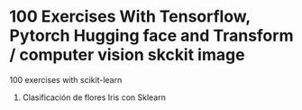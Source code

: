 # 100 Exercises With Tensorflow, Pytorch Hugging face and Transform / computer vision skckit image

100 exercises with scikit-learn 

1. Clasificación de flores Iris con Sklearn
